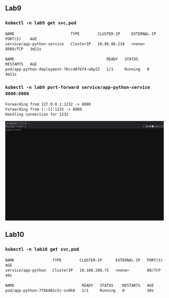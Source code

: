 ## Lab9

### `kubectl -n lab9 get svc,pod`
```
NAME                         TYPE        CLUSTER-IP     EXTERNAL-IP   PORT(S)    AGE
service/app-python-service   ClusterIP   10.96.86.218   <none>        8080/TCP   3m21s

NAME                                         READY   STATUS    RESTARTS   AGE
pod/app-python-deployment-76cc487bf4-w8p22   1/1     Running   0          4m11s
```

### `kubectl -n lab9 port-forward service/app-python-service 8080:8080`
```
Forwarding from 127.0.0.1:1232 -> 8080
Forwarding from [::1]:1232 -> 8080
Handling connection for 1232
```

![image](assets/lab9.png)

## Lab10

### `kubectl -n lab10 get svc,pod`
```
NAME                 TYPE        CLUSTER-IP      EXTERNAL-IP   PORT(S)   AGE
service/app-python   ClusterIP   10.108.208.75   <none>        80/TCP    40s

NAME                              READY   STATUS    RESTARTS   AGE
pod/app-python-7f6bd65c5c-vv8k8   1/1     Running   0          40s
```